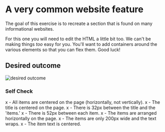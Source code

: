 # A very common website feature

The goal of this exercise is to recreate a section that is found on many informational websites.

For this one you will need to edit the HTML a little bit too. We can't be making things _too_ easy for you. You'll want to add containers around the various elements so that you can flex them. Good luck!

## Desired outcome

![desired outcome](./desired-outcome.png)

### Self Check

x - All items are centered on the page (horizontally, not vertically).
x - The title is centered on the page.
x - There is 32px between the title and the 'items.'
x - There is 52px between each item.
x - The items are arranged horizontally on the page.
x - The items are only 200px wide and the text wraps.
x - The item text is centered.
